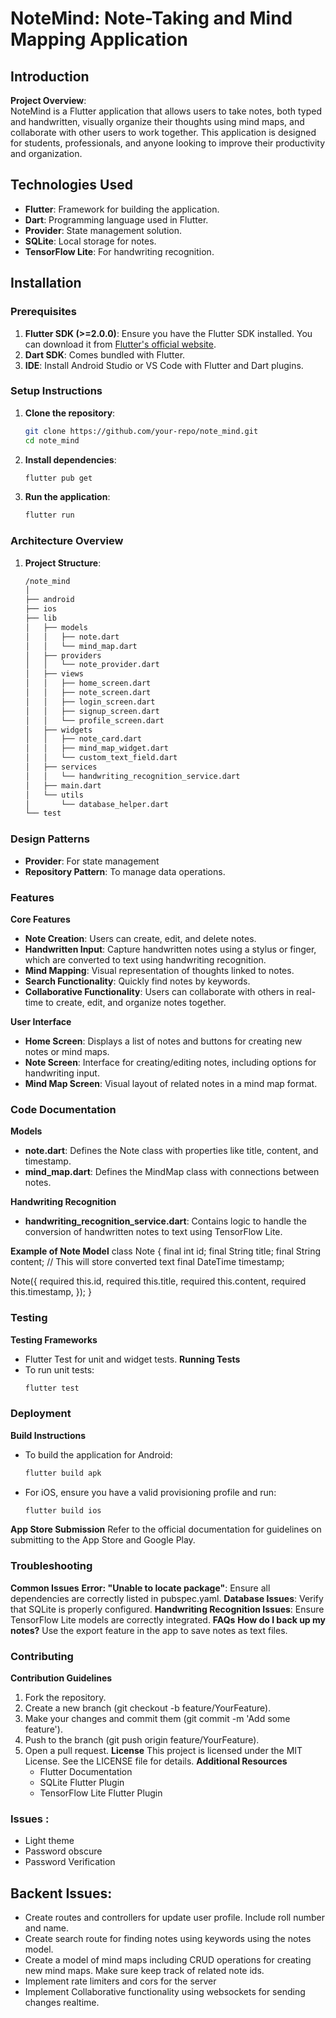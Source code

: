 # NoteMind: Note-Taking and Mind Mapping Application

## Introduction

**Project Overview**:  
NoteMind is a Flutter application that allows users to take notes, both typed and handwritten, visually organize their thoughts using mind maps, and collaborate with other users to work together. This application is designed for students, professionals, and anyone looking to improve their productivity and organization.

## Technologies Used

- **Flutter**: Framework for building the application.
- **Dart**: Programming language used in Flutter.
- **Provider**: State management solution.
- **SQLite**: Local storage for notes.
- **TensorFlow Lite**: For handwriting recognition.

## Installation

### Prerequisites

1. **Flutter SDK (>=2.0.0)**: Ensure you have the Flutter SDK installed. You can download it from [Flutter's official website](https://flutter.dev/docs/get-started/install).
2. **Dart SDK**: Comes bundled with Flutter.
3. **IDE**: Install Android Studio or VS Code with Flutter and Dart plugins.

### Setup Instructions

1. **Clone the repository**:
   ```bash
   git clone https://github.com/your-repo/note_mind.git
   cd note_mind

2. **Install dependencies**:
   ```bash
   flutter pub get

3. **Run the application**:
   ```bash
   flutter run
   
### Architecture Overview

1. **Project Structure**:
   ```bash
   /note_mind
   │
   ├── android
   ├── ios
   ├── lib
   │   ├── models
   │   │   ├── note.dart
   │   │   └── mind_map.dart
   │   ├── providers
   │   │   └── note_provider.dart
   │   ├── views
   │   │   ├── home_screen.dart
   │   │   ├── note_screen.dart
   │   │   ├── login_screen.dart
   │   │   ├── signup_screen.dart
   │   │   └── profile_screen.dart
   │   ├── widgets
   │   │   ├── note_card.dart
   │   │   ├── mind_map_widget.dart
   │   │   └── custom_text_field.dart
   │   ├── services
   │   │   └── handwriting_recognition_service.dart
   │   ├── main.dart
   │   └── utils
   │       └── database_helper.dart
   └── test
   
### Design Patterns
- **Provider**: For state management
- **Repository Pattern**: To manage data operations.

### Features

**Core Features**

- **Note Creation**: Users can create, edit, and delete notes.
- **Handwritten Input**: Capture handwritten notes using a stylus or finger, which are converted to text using handwriting recognition.
- **Mind Mapping**: Visual representation of thoughts linked to notes.
- **Search Functionality**: Quickly find notes by keywords.
- **Collaborative Functionality**: Users can collaborate with others in real-time to create, edit, and organize notes together.

**User Interface**

- **Home Screen**: Displays a list of notes and buttons for creating new notes or mind maps.
- **Note Screen**: Interface for creating/editing notes, including options for handwriting input.
- **Mind Map Screen**: Visual layout of related notes in a mind map format.

### Code Documentation

**Models**

- **note.dart**: Defines the Note class with properties like title, content, and timestamp.
- **mind_map.dart**: Defines the MindMap class with connections between notes.

**Handwriting Recognition**

- **handwriting_recognition_service.dart**: Contains logic to handle the conversion of handwritten notes to text using TensorFlow Lite.

**Example of Note Model**
class Note {
  final int id;
  final String title;
  final String content; // This will store converted text
  final DateTime timestamp;

  Note({
    required this.id,
    required this.title,
    required this.content,
    required this.timestamp,
  });
}

### Testing
**Testing Frameworks**
  - Flutter Test for unit and widget tests.
**Running Tests**
  - To run unit tests:
    ```bash
    flutter test

### Deployment
**Build Instructions**
  - To build the application for Android:
    ```bash
    flutter build apk

  - For iOS, ensure you have a valid provisioning profile and run:
    ```bash
    flutter build ios

**App Store Submission**
Refer to the official documentation for guidelines on submitting to the App Store and Google Play.

### Troubleshooting
**Common Issues**
  **Error: "Unable to locate package"**: Ensure all dependencies are correctly listed in pubspec.yaml.
  **Database Issues**: Verify that SQLite is properly configured.
  **Handwriting Recognition Issues**: Ensure TensorFlow Lite models are correctly integrated.
**FAQs**
   **How do I back up my notes?**
   Use the export feature in the app to save notes as text files.

### Contributing
**Contribution Guidelines**
1. Fork the repository.
2. Create a new branch (git checkout -b feature/YourFeature).
3. Make your changes and commit them (git commit -m 'Add some feature').
4. Push to the branch (git push origin feature/YourFeature).
5. Open a pull request.
**License**
This project is licensed under the MIT License. See the LICENSE file for details.
**Additional Resources**
   - Flutter Documentation
   - SQLite Flutter Plugin
   - TensorFlow Lite Flutter Plugin

### Issues :
   - Light theme
   - Password obscure
   - Password Verification

## Backent Issues: 
   - Create routes and controllers for update user profile. Include roll number and name.
   - Create search route for finding notes using keywords using the notes model.
   - Create a model of mind maps including CRUD operations for creating new mind maps. Make sure keep track of related note ids.
   - Implement rate limiters and cors for the server
   - Implement Collaborative functionality using websockets for sending changes realtime.



